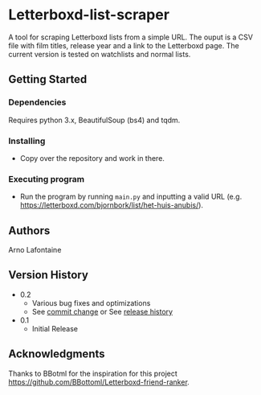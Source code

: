 # Letterboxd-list-scraper

A tool for scraping Letterboxd lists from a simple URL. The ouput is a CSV file with film titles, release year and a link to the Letterboxd page. The current version is tested on watchlists and normal lists.

## Getting Started

### Dependencies

Requires python 3.x, BeautifulSoup (bs4) and tqdm.

### Installing

* Copy over the repository and work in there.

### Executing program

* Run the program by running `main.py` and inputting a valid URL (e.g. https://letterboxd.com/bjornbork/list/het-huis-anubis/).


## Authors

Arno Lafontaine  

## Version History

* 0.2
    * Various bug fixes and optimizations
    * See [commit change]() or See [release history]()
* 0.1
    * Initial Release

## Acknowledgments

Thanks to BBotml for the inspiration for this project https://github.com/BBottoml/Letterboxd-friend-ranker.
